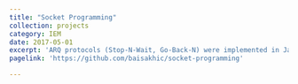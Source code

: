```yaml
---
title: "Socket Programming"
collection: projects
category: IEM
date: 2017-05-01
excerpt: 'ARQ protocols (Stop-N-Wait, Go-Back-N) were implemented in Java to transfer packets in a local network across multiple clients. Utilized multithreading to allow multiple clients to connect to the server. Further modified the protocols to allow uninterrupted chatting with various other sockets.'
pagelink: 'https://github.com/baisakhic/socket-programming'

---
```

